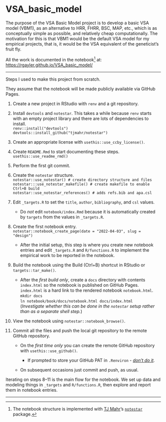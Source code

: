 
<!-- README.md is generated from README.Rmd. Please edit that file -->

# VSA_basic_model

<!-- badges: start -->
<!-- badges: end -->

The purpose of the VSA Basic Model project is to develop a basic VSA
model (VBM1), as an alternative to HRR, FHRR, BSC, MAP, etc., which is
as conceptually simple as possible, and relatively cheap
computationally. The motivation for this is that VBM1 would be the
default VSA model for my empirical projects, that is, it would be the
VSA equivalent of the geneticist’s fruit fly.

<!--
What is special about using `README.Rmd` instead of just `README.md`? You can include R chunks.
You'll still need to render `README.Rmd` regularly, to keep `README.md` up-to-date. `devtools::build_readme()` is handy for this. You could also use GitHub Actions to re-render `README.Rmd` every time you push. An example workflow can be found here: <https://github.com/r-lib/actions/tree/v1/examples>.

You can also embed plots.
In that case, don't forget to commit and push the resulting figure files, so they display on GitHub. 
-->

All the work is documented in the notebook[^1] at:
<https://rgayler.github.io/VSA_basic_model/>

------------------------------------------------------------------------

Steps I used to make this project from scratch.

They assume that the notebook will be made publicly available via GitHub
Pages.

1.  Create a new project in RStudio with `renv` and a git repository.

2.  Install `devtools` and `notestar`. This takes a while because `renv`
    starts with an empty project library and there are lots of
    dependencies to install.  
    `renv::install("devtools")`  
    `devtools::install_github("tjmahr/notestar")`

3.  Create an appropriate license with `usethis::use_ccby_license()`.

4.  Create `README.Rmd` to start documenting these steps.  
    `usethis::use_readme_rmd()`

5.  Perform the first git commit.

6.  Create the `notestar` structure.  
    `notestar::use_notestar() # create directory structure and files`  
    `notestar:::use_notestar_makefile() # create makefile to enable Ctrl+B build`  
    `notestar::use_notestar_references() # adds refs.bib and apa.csl`

7.  Edit `_targets.R` to set the `title`, `author`, `bibliography`, and
    `csl` values.

    -   Do *not* edit `notebook/index.Rmd` because it is automatically
        created by `targets` from the values in `_targets.R`.

8.  Create the first notebook entry.  
    `notestar::notebook_create_page(date = "2022-04-03", slug = "design")`

    -   After the initial setup, this step is where you create new
        notebook entries and edit `_targets.R` and `R/functions.R` to
        implement the empirical work to be reported in the notebook.

9.  Build the notebook using the Build (Ctrl+B) shortcut in RStudio or
    `targets::tar_make()`.

    -   After the *first build only*, create a `docs` directory with
        contents `index.html` so the notebook is published on GitHub
        Pages. `index.html` is a hard link to the rendered notebook
        `notebook.html`.  
        `mkdir docs`  
        `ln notebook/book/docs/notebook.html docs/index.html`  
        (*Investigate whether this can be done in the `notestar` setup
        rather than as a separate shell step.*)

10. View the notebook using `notestar::notebook_browse()`.

11. Commit all the files and push the local git repository to the remote
    GitHub repository.

    -   On the *first time only* you can create the remote GitHub
        repository with `usethis::use_github()`.

        -   If prompted to store your GitHub PAT in `.Renviron` -
            [*don’t do
            it*](https://usethis.r-lib.org/articles/git-credentials.html#tldr-use-https-2fa-and-a-github-personal-access-token).

    -   On subsequent occasions just commit and push, as usual.

Iterating on steps 8–11 is the main flow for the notebook. We set up
data and modeling things in `_targets` and `R/functions.R`, then explore
and report them in notebook entries.

------------------------------------------------------------------------

<!--
How the data/modeling flow into the notebook entries and into the final
notebook:

```
{r graph, dpi = 144}
targets::tar_visnetwork(targets_only = TRUE)
```
-->

[^1]: The notebook structure is implemented with [TJ
    Mahr](https://www.tjmahr.com/)’s
    [`notestar`](https://github.com/tjmahr/notestar) package.
